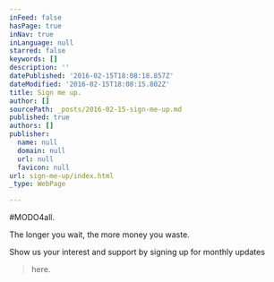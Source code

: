 ```yaml
---
inFeed: false
hasPage: true
inNav: true
inLanguage: null
starred: false
keywords: []
description: ''
datePublished: '2016-02-15T18:08:18.857Z'
dateModified: '2016-02-15T18:08:15.802Z'
title: Sign me up.
author: []
sourcePath: _posts/2016-02-15-sign-me-up.md
published: true
authors: []
publisher:
  name: null
  domain: null
  url: null
  favicon: null
url: sign-me-up/index.html
_type: WebPage

---
```

\#MODO4all.

The longer you wait, the more money you waste.

Show us your interest and support by signing up for monthly updates

> here.